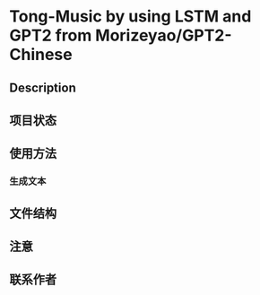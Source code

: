 # Tong-Music by using LSTM and GPT2 from Morizeyao/GPT2-Chinese


## Description

## 项目状态

## 使用方法

### 生成文本

## 文件结构

## 注意

## 联系作者


